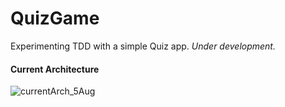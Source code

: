 # QuizGame
 Experimenting TDD with a simple Quiz app.
 _Under development._


#### Current Architecture

![currentArch_5Aug](https://github.com/altunog/QuizGame/assets/53496232/0e0bc4c9-d210-4dfe-8c42-a633aaf541d2)
